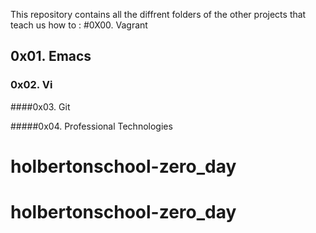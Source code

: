 This repository contains all the diffrent folders of the other projects that teach us how to :
#0X00. Vagrant

## 0x01. Emacs

### 0x02. Vi

####0x03. Git

#####0x04. Professional Technologies

# holbertonschool-zero_day
# holbertonschool-zero_day
